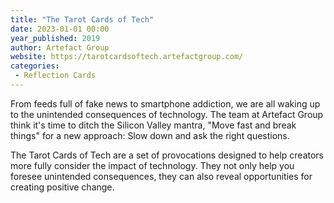 ```yaml
---
title: "The Tarot Cards of Tech"
date: 2023-01-01 00:00
year_published: 2019
author: Artefact Group
website: https://tarotcardsoftech.artefactgroup.com/
categories:
 - Reflection Cards
---
```


From feeds full of fake news to smartphone addiction, we are all waking up to the unintended consequences of technology. The team at Artefact Group think it's time to ditch the Silicon Valley mantra, "Move fast and break things" for a new approach: Slow down and ask the right questions.

The Tarot Cards of Tech are a set of provocations designed to help creators more fully consider the impact of technology. They not only help you foresee unintended consequences, they can also reveal opportunities for creating positive change.